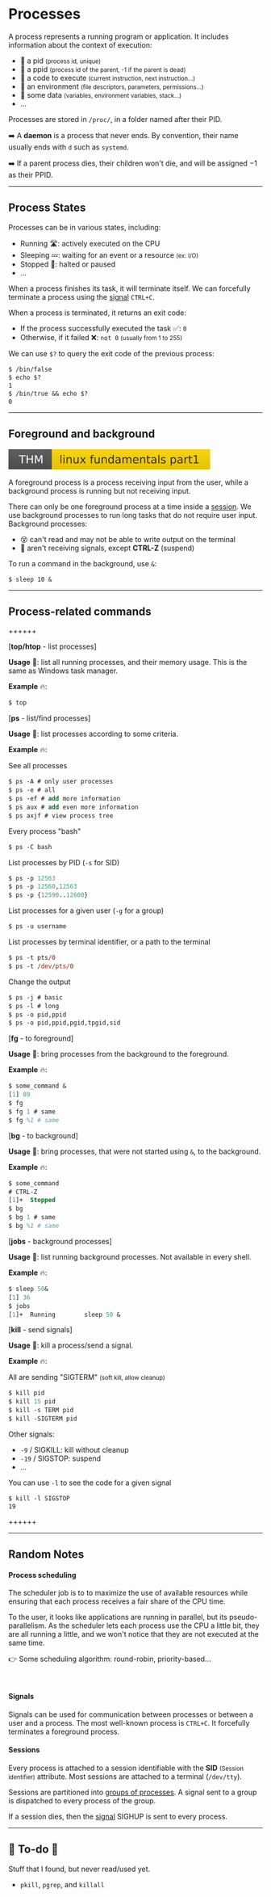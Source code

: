 # Processes

<div class="row row-cols-lg-2"><div>

A process represents a running program or application. It includes information about the context of execution:

* 🔑 a pid <small>(process id, unique)</small>
* 💍 a ppid <small>(process id of the parent, -1 if the parent is dead)</small>
* 📄 a code to execute <small>(current instruction, next instruction...)</small>
* 🪸 an environment <small>(file descriptors, parameters, permissions...)</small>
* 🧪 some data <small>(variables, environment variables, stack...)</small>
* ...

Processes are stored in `/proc/`, in a folder named after their PID.
</div><div>

➡️ A **daemon** is a process that never ends. By convention, their name usually ends with `d` such as `systemd`.

➡️ If a parent process dies, their children won't die, and will be assigned $-1$ as their PPID.
</div></div>

<hr class="sep-both">

## Process States

<div class="row row-cols-lg-2"><div>

Processes can be in various states, including:

* Running 🛣️: actively executed on the CPU 
* Sleeping 💤: waiting for an event or a resource <small>(ex: I/O)</small>
* Stopped 🤖: halted or paused
* ...

When a process finishes its task, it will terminate itself. We can forcefully terminate a process using the [signal](#signals) `CTRL+C`.
</div><div>

When a process is terminated, it returns an exit code:

* If the process successfully executed the task ✅: `0`
* Otherwise, if it failed ❌: `not 0` <small>(usually from 1 to 255)</small>

We can use `$?` to query the exit code of the previous process:

```shell!
$ /bin/false
$ echo $?
1
$ /bin/true && echo $?
0
```
</div></div>

<hr class="sep-both">

## Foreground and background

[![linuxfundamentalspart1](../../../../cybersecurity/_badges/thm/linuxfundamentalspart1.svg)](https://tryhackme.com/room/linuxfundamentalspart1)

<div class="row row-cols-lg-2"><div>

A foreground process is a process receiving input from the user, while a background process is running but not receiving input.

There can only be one foreground process at a time inside a [session](#sessions). We use background processes to run long tasks that do not require user input. Background processes:

* 😵 can't read and may not be able to write output on the terminal
* 🔕 aren't receiving signals, except **CTRL-Z** (suspend)
</div><div>

To run a command in the background, use `&`:

```shell!
$ sleep 10 &
```
</div></div>

<hr class="sep-both">

## Process-related commands

++++++

[**top/htop** - list processes]

<div class="row row-cols-lg-2"><div>

**Usage** 🐚: list all running processes, and their memory usage. This is the same as Windows task manager.

**Example** 🔥:

```ps
$ top
```
</div></div>

[**ps** - list/find processes]

<div class="row row-cols-lg-2"><div>

**Usage** 🐚: list processes according to some criteria.

**Example** 🔥:

See all processes

```ps
$ ps -A # only user processes
$ ps -e # all
$ ps -ef # add more information
$ ps aux # add even more information
$ ps axjf # view process tree
```

Every process "bash"

```ps
$ ps -C bash
```

List processes by PID (`-s` for SID)

```ps
$ ps -p 12563
$ ps -p 12560,12563
$ ps -p {12590..12600}
```
</div><div>


List processes for a given user (`-g` for a group)

```ps
$ ps -u username
```

List processes by terminal identifier, or a path to the terminal

```ps
$ ps -t pts/0
$ ps -t /dev/pts/0
```

Change the output

```ps
$ ps -j # basic
$ ps -l # long
$ ps -o pid,ppid
$ ps -o pid,ppid,pgid,tpgid,sid
```
</div></div>

[**fg** - to foreground]

<div class="row row-cols-lg-2"><div>

**Usage** 🐚: bring processes from the background to the foreground.

**Example** 🔥:

```ps
$ some_command &
[1] 89
$ fg
$ fg 1 # same
$ fg %1 # same
```
</div></div>

[**bg** - to background]

<div class="row row-cols-lg-2"><div>

**Usage** 🐚: bring processes, that were not started using `&`, to the background.

**Example** 🔥:

```ps
$ some_command
# CTRL-Z
[1]+  Stopped
$ bg
$ bg 1 # same
$ bg %1 # same
```
</div></div>

[**jobs** - background processes]

<div class="row row-cols-lg-2"><div>

**Usage** 🐚: list running background processes. Not available in every shell.

**Example** 🔥:

```ps
$ sleep 50&
[1] 36
$ jobs
[1]+  Running        sleep 50 &
```
</div></div>

[**kill** - send signals]

<div class="row row-cols-lg-2"><div>

**Usage** 🐚: kill a process/send a signal.

**Example** 🔥:

All are sending "SIGTERM" <small>(soft kill, allow cleanup)</small>

```ps
$ kill pid
$ kill 15 pid
$ kill -s TERM pid
$ kill -SIGTERM pid
```
</div><div>

Other signals:

* `-9` / SIGKILL: kill without cleanup
* `-19` / SIGSTOP: suspend
* ...

You can use `-l` to see the code for a given signal

```shell!
$ kill -l SIGSTOP
19
```
</div></div>

++++++

<hr class="sep-both">

## Random Notes

<div class="row row-cols-lg-2"><div>

#### Process scheduling

The scheduler job is to to maximize the use of available resources while ensuring that each process receives a fair share of the CPU time.

To the user, it looks like applications are running in parallel, but its pseudo-parallelism. As the scheduler lets each process use the CPU a little bit, they are all running a little, and we won't notice that they are not executed at the same time.

👉 Some scheduling algorithm: round-robin, priority-based...

<br>

#### Signals

Signals can be used for communication between processes or between a user and a process. The most well-known process is `CTRL+C`. It forcefully terminates a foreground process.
</div><div>

#### Sessions

Every process is attached to a session identifiable with the **SID** <small>(Session identifier)</small> attribute. Most sessions are attached to a terminal (`/dev/tty`).

Sessions are partitioned into [groups of processes](https://en.wikipedia.org/wiki/Process_group). A signal sent to a group is dispatched to every process of the group.

If a session dies, then the [signal](#signals) SIGHUP is sent to every process.
</div></div>

<hr class="sep-both">

## 👻 To-do 👻

Stuff that I found, but never read/used yet.

<div class="row row-cols-lg-2"><div>

* `pkill`, `pgrep`, and `killall`
</div><div>
</div></div>